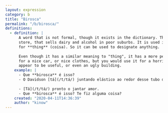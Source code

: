 ```yaml
---
layout: expression
category: b
title: "Birosca"
permalink: "/b/birosca/"
definitions:
  - definition: |
      A word that is not formal, though it exists in the dictionary. The dictionary definition is for a small
      store, that sells dairy and alcohol in poor suburbs. It is used in daily conversation as a replacement
      for **thing** (coisa). So it can be used to designate anything.
      
      Even though it has a similar meaning to "thing", it has a more pejorative aspect. You wouldn't use it
      for a nice car, or nice clothes, but you would use it for a horrible car, some gadget that doesn't
      appear to be useful, or even an ugly building.
    example: |
      - Que **birosca** é isso?
      - O Davidson [tá](/t/tá/) juntando elástico ao redor desse tubo de ferro pra depois fazer máscaras.
      
      - [Tá](/t/tá/) pronto o jantar amor.
      - Que **birosca** é isso? Te fiz alguma coisa?
    created: "2020-04-11T14:36:39"
    author: "kinow"
---
```

